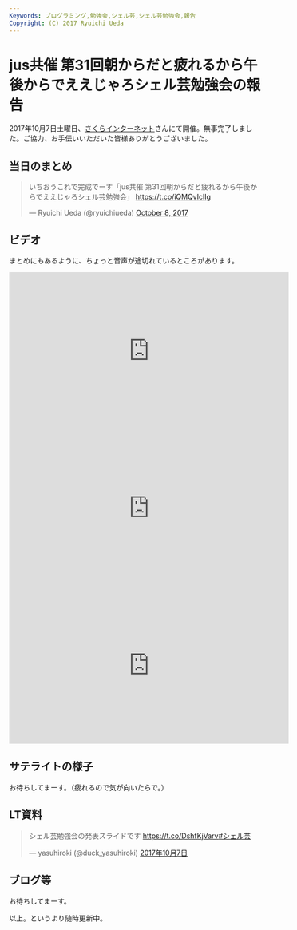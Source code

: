 ```yaml
---
Keywords: プログラミング,勉強会,シェル芸,シェル芸勉強会,報告
Copyright: (C) 2017 Ryuichi Ueda
---
```


# jus共催 第31回朝からだと疲れるから午後からでええじゃろシェル芸勉強会の報告

2017年10月7日土曜日、[さくらインターネット](https://www.sakura.ad.jp/)さんにて開催。無事完了しました。ご協力、お手伝いいただいた皆様ありがとうございました。

## 当日のまとめ

<blockquote class="twitter-tweet" data-partner="tweetdeck"><p lang="ja" dir="ltr">いちおうこれで完成でーす「jus共催 第31回朝からだと疲れるから午後からでええじゃろシェル芸勉強会」 <a href="https://t.co/iQMQvIclIg">https://t.co/iQMQvIclIg</a></p>&mdash; Ryuichi Ueda (@ryuichiueda) <a href="https://twitter.com/ryuichiueda/status/916855056447586304?ref_src=twsrc%5Etfw">October 8, 2017</a></blockquote>
<script async src="//platform.twitter.com/widgets.js" charset="utf-8"></script>

## ビデオ

まとめにもあるように、ちょっと音声が途切れているところがあります。

<iframe width="560" height="315" src="https://www.youtube.com/embed/IGW9tMAwhCc?rel=0&amp;start=340" frameborder="0" allowfullscreen></iframe>

<iframe width="560" height="315" src="https://www.youtube.com/embed/WVh0HZStClE?start=60" frameborder="0" allowfullscreen></iframe>

<iframe width="560" height="315" src="https://www.youtube.com/embed/CagbHIMM55M?start=100" frameborder="0" allowfullscreen></iframe>

## サテライトの様子

お待ちしてまーす。（疲れるので気が向いたらで。）

## LT資料

<blockquote class="twitter-tweet" data-lang="ja"><p lang="ja" dir="ltr">シェル芸勉強会の発表スライドです <a href="https://t.co/DshfKjVarv">https://t.co/DshfKjVarv</a><a href="https://twitter.com/hashtag/%E3%82%B7%E3%82%A7%E3%83%AB%E8%8A%B8?src=hash&amp;ref_src=twsrc%5Etfw">#シェル芸</a></p>&mdash; yasuhiroki (@duck_yasuhiroki) <a href="https://twitter.com/duck_yasuhiroki/status/916590219473838080?ref_src=twsrc%5Etfw">2017年10月7日</a></blockquote>
<script async src="//platform.twitter.com/widgets.js" charset="utf-8"></script>


## ブログ等

お待ちしてまーす。



以上。というより随時更新中。
